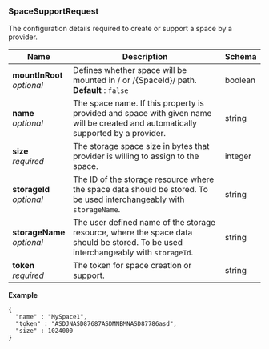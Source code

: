 
<a name="spacesupportrequest"></a>
### SpaceSupportRequest
The configuration details required to create or support a space by a provider.


|Name|Description|Schema|
|---|---|---|
|**mountInRoot**  <br>*optional*|Defines whether space will be mounted in / or /{SpaceId}/ path.  <br>**Default** : `false`|boolean|
|**name**  <br>*optional*|The space name. If this property is provided and space with given name will be created and automatically supported by a provider.|string|
|**size**  <br>*required*|The storage space size in bytes that provider is willing to assign to the space.|integer|
|**storageId**  <br>*optional*|The ID of the storage resource where the space data should be stored. To be used interchangeably with `storageName`.|string|
|**storageName**  <br>*optional*|The user defined name of the storage resource, where the space data should be stored. To be used interchangeably with `storageId`.|string|
|**token**  <br>*required*|The token for space creation or support.|string|

**Example**
```
{
  "name" : "MySpace1",
  "token" : "ASDJNASD87687ASDMNBMNASD87786asd",
  "size" : 1024000
}
```



